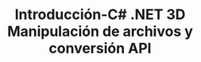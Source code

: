 ﻿---
title: Introducción-C# .NET 3D Manipulación de archivos y conversión API
linktitle: Empezando
type: docs
weight: 10
url: /es/net/getting-started/
description: Introducción sección de C# .NET 3D Manipulación de archivos y conversión API cubre temas como Descripción general del producto, Formatos de archivos compatibles, Licencias y Cómo ejecutar los ejemplos.
---
